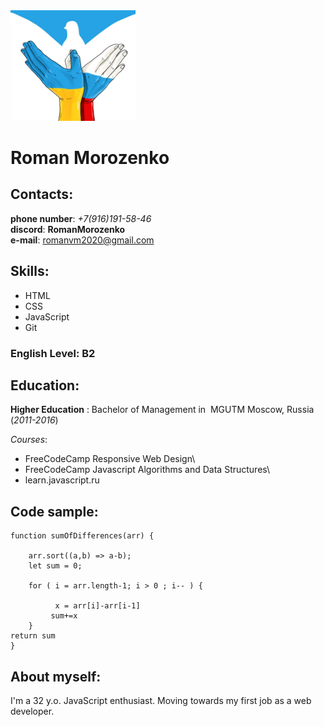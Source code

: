 
<img src="ava-img.jpeg" alt="Profile image." width="200"/>

# Roman Morozenko 

## Contacts:
**phone number**: *+7(916)191-58-46*\
**discord**: **RomanMorozenko**\
**e-mail**: romanvm2020@gmail.com
## Skills: 
* HTML
* CSS
* JavaScript
* Git
### English Level: B2

## Education: 

**Higher Education** : Bachelor of Management in  MGUTM Moscow, Russia  (*2011-2016*)

*Courses*:
* FreeCodeCamp Responsive Web Design\
* FreeCodeCamp Javascript Algorithms and Data Structures\
* learn.javascript.ru

## Code sample: 


```
function sumOfDifferences(arr) {

    arr.sort((a,b) => a-b);
    let sum = 0;

    for ( i = arr.length-1; i > 0 ; i-- ) {

          x = arr[i]-arr[i-1]
         sum+=x
    }
return sum 
}
```

## About myself:

I'm a 32 y.o. JavaScript enthusiast. Moving towards my first job as a web developer. 
